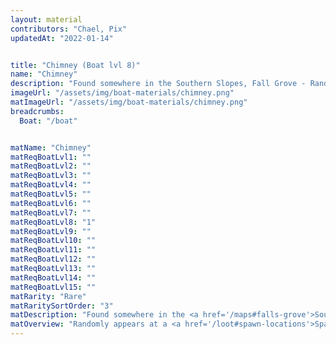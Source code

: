 ```yaml
---
layout: material
contributors: "Chael, Pix"
updatedAt: "2022-01-14"


title: "Chimney (Boat lvl 8)"
name: "Chimney"
description: "Found somewhere in the Southern Slopes, Fall Grove - Randomly appears at a spawn location"
imageUrl: "/assets/img/boat-materials/chimney.png"
matImageUrl: "/assets/img/boat-materials/chimney.png"
breadcrumbs:
  Boat: "/boat"


matName: "Chimney"
matReqBoatLvl1: ""
matReqBoatLvl2: ""
matReqBoatLvl3: ""
matReqBoatLvl4: ""
matReqBoatLvl5: ""
matReqBoatLvl6: ""
matReqBoatLvl7: ""
matReqBoatLvl8: "1"
matReqBoatLvl9: ""
matReqBoatLvl10: ""
matReqBoatLvl11: ""
matReqBoatLvl12: ""
matReqBoatLvl13: ""
matReqBoatLvl14: ""
matReqBoatLvl15: ""
matRarity: "Rare"
matRaritySortOrder: "3"
matDescription: "Found somewhere in the <a href='/maps#falls-grove'>Southern Slopes, Fall Grove</a>"
matOverview: "Randomly appears at a <a href='/loot#spawn-locations'>Spawn Location</a>"
---
```



